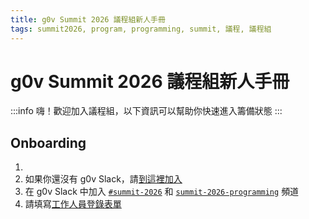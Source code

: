 ```yaml
---
title: g0v Summit 2026 議程組新人手冊
tags: summit2026, program, programming, summit, 議程, 議程組
---
```


# g0v Summit 2026 議程組新人手冊

:::info
嗨！歡迎加入議程組，以下資訊可以幫助你快速進入籌備狀態
:::

## Onboarding

1. 
2. 如果你還沒有 g0v Slack，請[到這裡加入](https://join.g0v.tw)
3. 在 g0v Slack 中加入 [`#summit-2026`](https://g0v-tw.slack.com/archives/C092S5VUP6Z) 和 [`summit-2026-programming`](https://g0v-tw.slack.com/archives/C09A108S466) 頻道
4. 請填寫[工作人員登錄表單](https://forms.gle/s2q2oWZhY3WZov1KA)